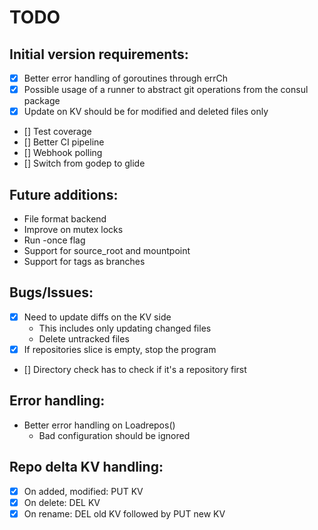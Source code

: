 # TODO

## Initial version requirements:
* [x] Better error handling of goroutines through errCh
* [x] Possible usage of a runner to abstract git operations from the consul package
* [x] Update on KV should be for modified and deleted files only
* [] Test coverage
* [] Better CI pipeline
* [] Webhook polling
* [] Switch from godep to glide

## Future additions:
* File format backend
* Improve on mutex locks
* Run -once flag
* Support for source_root and mountpoint
* Support for tags as branches

## Bugs/Issues:
* [x] Need to update diffs on the KV side
  * This includes only updating changed files
  * Delete untracked files
* [x] If repositories slice is empty, stop the program
* [] Directory check has to check if it's a repository first

## Error handling:
* Better error handling on Loadrepos()
  * Bad configuration should be ignored

## Repo delta KV handling:
* [x] On added, modified: PUT KV
* [x] On delete: DEL KV
* [x] On rename: DEL old KV followed by PUT new KV
